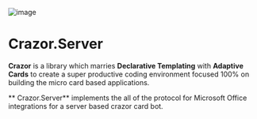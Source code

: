 
![image](https://user-images.githubusercontent.com/17789481/197238565-e3f895d0-6def-4d41-aba2-721d5432b1ef.png)


# Crazor.Server
**Crazor** is a library which marries **Declarative Templating** with **Adaptive Cards** to create a super productive 
coding environment focused 100% on building the micro card based applications.

** Crazor.Server** implements the all of the protocol for Microsoft Office integrations for a server based crazor card bot.

